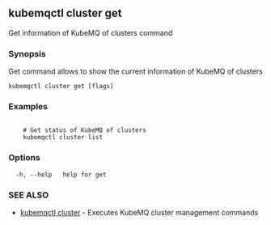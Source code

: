 ## kubemqctl cluster get

Get information of KubeMQ of clusters command

### Synopsis

Get command allows to show the current information of KubeMQ of clusters

```
kubemqctl cluster get [flags]
```

### Examples

```

	# Get status of KubeMQ of clusters
	kubemqctl cluster list

```

### Options

```
  -h, --help   help for get
```

### SEE ALSO

* [kubemqctl cluster](kubemqctl_cluster.md)	 - Executes KubeMQ cluster management commands


